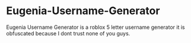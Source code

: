 # Eugenia-Username-Generator
Eugenia Username Generator is a roblox 5 letter username generator it is obfuscated because I dont trust none of you guys.
